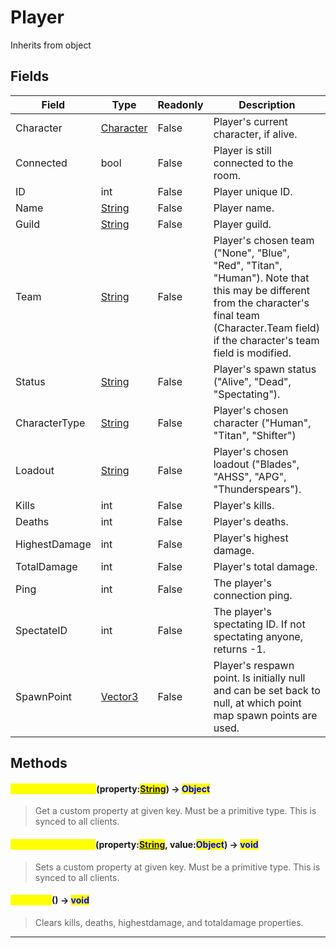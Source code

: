 # Player
Inherits from object
## Fields
|Field|Type|Readonly|Description|
|---|---|---|---|
|Character|[Character](../objects/Character.md)|False|Player's current character, if alive.|
|Connected|bool|False|Player is still connected to the room.|
|ID|int|False|Player unique ID.|
|Name|[String](../static/String.md)|False|Player name.|
|Guild|[String](../static/String.md)|False|Player guild.|
|Team|[String](../static/String.md)|False|Player's chosen team ("None", "Blue", "Red", "Titan", "Human"). Note that this may be different from the character's final team (Character.Team field) if the character's team field is modified.|
|Status|[String](../static/String.md)|False|Player's spawn status ("Alive", "Dead", "Spectating").|
|CharacterType|[String](../static/String.md)|False|Player's chosen character ("Human", "Titan", "Shifter")|
|Loadout|[String](../static/String.md)|False|Player's chosen loadout ("Blades", "AHSS", "APG", "Thunderspears").|
|Kills|int|False|Player's kills.|
|Deaths|int|False|Player's deaths.|
|HighestDamage|int|False|Player's highest damage.|
|TotalDamage|int|False|Player's total damage.|
|Ping|int|False|The player's connection ping.|
|SpectateID|int|False|The player's spectating ID. If not spectating anyone, returns -1.|
|SpawnPoint|[Vector3](../objects/Vector3.md)|False|Player's respawn point. Is initially null and can be set back to null, at which point map spawn points are used.|
## Methods
#### <mark style="color:yellow;">GetCustomProperty</mark>(property:<mark style="color:blue;">[String](../static/String.md)</mark>) -> <mark style="color:blue;">Object</mark>
> Get a custom property at given key. Must be a primitive type. This is synced to all clients.

#### <mark style="color:yellow;">SetCustomProperty</mark>(property:<mark style="color:blue;">[String](../static/String.md)</mark>, value:<mark style="color:blue;">Object</mark>) -> <mark style="color:blue;">void</mark>
> Sets a custom property at given key. Must be a primitive type. This is synced to all clients.

#### <mark style="color:yellow;">ClearKDR</mark>() -> <mark style="color:blue;">void</mark>
> Clears kills, deaths, highestdamage, and totaldamage properties.


---


